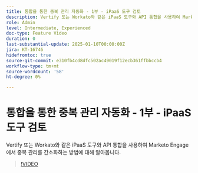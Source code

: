 ```yaml
---
title: 통합을 통한 중복 관리 자동화 - 1부 - iPaaS 도구 검토
description: Vertify 또는 Workato와 같은 iPaaS 도구와 API 통합을 사용하여 Marketo Engage에서 중복 관리를 간소화하는 방법에 대해 알아봅니다.
role: Admin
level: Intermediate, Experienced
doc-type: Feature Video
duration: 0
last-substantial-update: 2025-01-10T00:00:00Z
jira: KT-16746
hidefromtoc: true
source-git-commit: e310fb4cd8dfc502ac49019f12ecb361ffbbccb4
workflow-type: tm+mt
source-wordcount: '58'
ht-degree: 0%

---
```



# 통합을 통한 중복 관리 자동화 - 1부 - iPaaS 도구 검토

Vertify 또는 Workato와 같은 iPaaS 도구와 API 통합을 사용하여 Marketo Engage에서 중복 관리를 간소화하는 방법에 대해 알아봅니다.

>[!VIDEO](https://video.tv.adobe.com/v/3441931/?learn=on&enablevpops&captions=kor)

